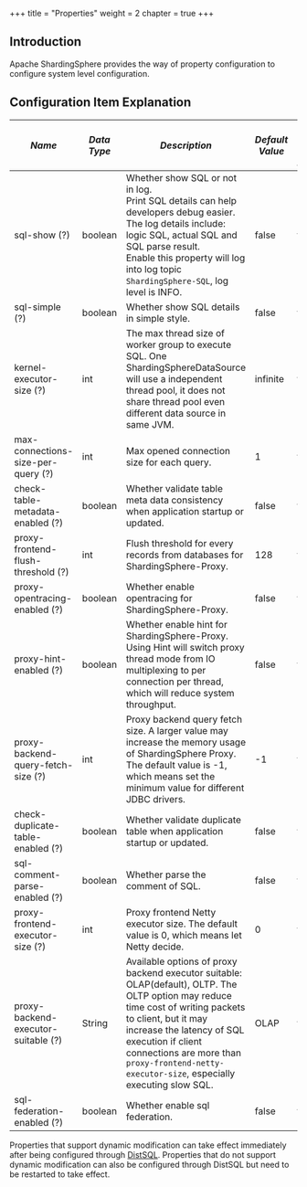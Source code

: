 +++
title = "Properties"
weight = 2
chapter = true
+++

## Introduction

Apache ShardingSphere provides the way of property configuration to configure system level configuration.

## Configuration Item Explanation

| *Name*                             | *Data Type* | *Description*                                                                                                                                                                                                                                                                                           | *Default Value* | *Whether to support dynamic modification*     | 
| ---------------------------------- | ----------- | --------------------------------------------------------------------------------------------------------------------------------------------------------------------------------------------------------------------------------------------------------------------------------------------------------| --------------- |---------------------------------------------- | 
| sql-show (?)                       | boolean     | Whether show SQL or not in log. <br /> Print SQL details can help developers debug easier. The log details include: logic SQL, actual SQL and SQL parse result. <br /> Enable this property will log into log topic `ShardingSphere-SQL`, log level is INFO.                                            | false           | true                                          |
| sql-simple (?)                     | boolean     | Whether show SQL details in simple style.                                                                                                                                                                                                                                                               | false           | true                                          |
| kernel-executor-size (?)           | int         | The max thread size of worker group to execute SQL. One ShardingSphereDataSource will use a independent thread pool, it does not share thread pool even different data source in same JVM.                                                                                                              | infinite        | false                                         |
| max-connections-size-per-query (?) | int         | Max opened connection size for each query.                                                                                                                                                                                                                                                              | 1               | true                                          |
| check-table-metadata-enabled (?)   | boolean     | Whether validate table meta data consistency when application startup or updated.                                                                                                                                                                                                                       | false           | false                                         |
| proxy-frontend-flush-threshold (?) | int         | Flush threshold for every records from databases for ShardingSphere-Proxy.                                                                                                                                                                                                                              | 128             | true                                          |
| proxy-opentracing-enabled (?)      | boolean     | Whether enable opentracing for ShardingSphere-Proxy.                                                                                                                                                                                                                                                    | false           | true                                          |
| proxy-hint-enabled (?)             | boolean     | Whether enable hint for ShardingSphere-Proxy. Using Hint will switch proxy thread mode from IO multiplexing to per connection per thread, which will reduce system throughput.                                                                                                                          | false           | true                                          |
| proxy-backend-query-fetch-size (?) | int         | Proxy backend query fetch size. A larger value may increase the memory usage of ShardingSphere Proxy. The default value is -1, which means set the minimum value for different JDBC drivers.                                                                                                            | -1              | false                                         |
| check-duplicate-table-enabled (?)  | boolean     | Whether validate duplicate table when application startup or updated.                                                                                                                                                                                                                                   | false           | false                                         |
| sql-comment-parse-enabled (?)      | boolean     | Whether parse the comment of SQL.                                                                                                                                                                                                                                                                       | false           | true                                          |
| proxy-frontend-executor-size (?)   | int         | Proxy frontend Netty executor size. The default value is 0, which means let Netty decide.                                                                                                                                                                                                               | 0               | false                                         |
| proxy-backend-executor-suitable (?)| String      | Available options of proxy backend executor suitable: OLAP(default), OLTP. The OLTP option may reduce time cost of writing packets to client, but it may increase the latency of SQL execution if client connections are more than `proxy-frontend-netty-executor-size`, especially executing slow SQL. | OLAP            | false                                         |
| sql-federation-enabled (?)         | boolean     | Whether enable sql federation.                                                                                                                                                                                                                                                                          | false           | true                                          | 

Properties that support dynamic modification can take effect immediately after being configured through [DistSQL](https://shardingsphere.apache.org/document/current/en/user-manual/shardingsphere-proxy/usage/distsql/). Properties that do not support dynamic modification can also be configured through DistSQL but need to be restarted to take effect.